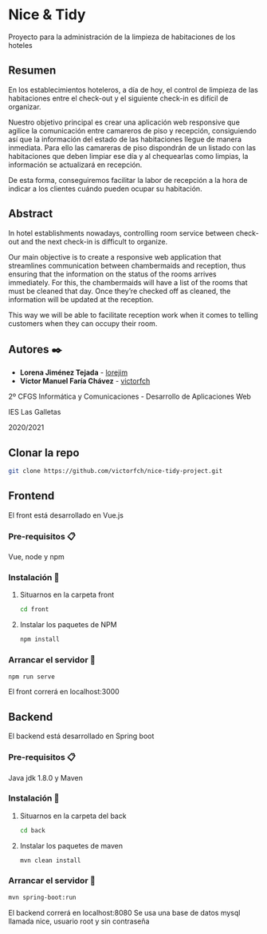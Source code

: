 # Nice & Tidy

Proyecto para la administración de la limpieza de habitaciones de los hoteles


## Resumen
En los establecimientos hoteleros, a día de hoy, el control de limpieza de las habitaciones entre el check-out y el siguiente check-in es difícil de organizar. 

Nuestro objetivo principal es crear una aplicación web responsive que agilice la comunicación entre camareros de piso y recepción, consiguiendo así que la información del estado de las habitaciones llegue de manera inmediata. Para ello las camareras de piso dispondrán de un listado con las habitaciones que deben limpiar ese día y al chequearlas como limpias, la información se actualizará en recepción.

De esta forma, conseguiremos facilitar la labor de recepción a la hora de indicar a los clientes cuándo pueden ocupar su habitación.

## Abstract
In hotel establishments nowadays, controlling room service between check-out and the next check-in is difficult to organize.

Our main objective is to create a responsive web application that streamlines communication between chambermaids and reception, thus ensuring that the information on the status of the rooms arrives immediately. For this, the chambermaids will have a list of the rooms that must be cleaned that day. Once they’re checked off as cleaned, the information will be updated at the reception.

This way we will be able to facilitate reception work when it comes to telling customers when they can occupy their room.


## Autores ✒️
* **Lorena Jiménez Tejada** - [lorejim](https://github.com/lorejim)
* **Víctor Manuel Faría Chávez** - [victorfch](https://github.com/victorfch)

2º CFGS Informática y Comunicaciones - Desarrollo de Aplicaciones Web

IES Las Galletas

2020/2021

## Clonar la repo
```sh
git clone https://github.com/victorfch/nice-tidy-project.git
```

## Frontend
El front está desarrollado en Vue.js

### Pre-requisitos 📋
Vue, node y npm
### Instalación 🔧
1. Situarnos en la carpeta front
   ```sh
   cd front
   ```
2. Instalar los paquetes de NPM
   ```sh
   npm install
   ```
### Arrancar el servidor 🚀
```sh
npm run serve
```
El front correrá en localhost:3000

## Backend
El backend está desarrollado en Spring boot

### Pre-requisitos 📋
Java jdk 1.8.0 y Maven
### Instalación 🔧
1. Situarnos en la carpeta del back
   ```sh
   cd back
   ```
2. Instalar los paquetes de maven
   ```sh
   mvn clean install
   ```
### Arrancar el servidor 🚀
```sh
mvn spring-boot:run
```
El backend correrá en localhost:8080
Se usa una base de datos mysql llamada nice, usuario root y sin contraseña

